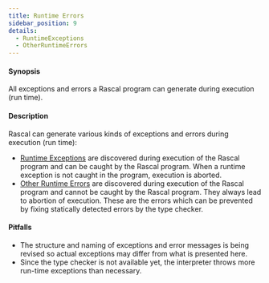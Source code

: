 ```yaml
---
title: Runtime Errors 
sidebar_position: 9
details:
  - RuntimeExceptions
  - OtherRuntimeErrors
---
```


#### Synopsis

All exceptions and errors a Rascal program can generate during execution (run time).

#### Description

Rascal can generate various kinds of exceptions and errors during execution (run time):

* [Runtime Exceptions](../../../../../../../../../../RunTimeErrors/RuntimeExceptions/index.md) are discovered during execution of the Rascal program and can be caught by the Rascal program.
  When a runtime exception is not caught in the program, execution is aborted.
* [Other Runtime Errors](../../../../../../../../../../RunTimeErrors/OtherRuntimeErrors/index.md) are discovered during execution of the Rascal program and cannot be caught by the Rascal program.
  They always lead to abortion of execution. These are the errors which can be prevented by fixing statically detected errors by the type checker.

#### Pitfalls

* The structure and naming of exceptions and error messages is being revised 
so actual exceptions may differ from what is presented here.
* Since the type checker is not available yet, the interpreter throws more run-time exceptions than necessary.


